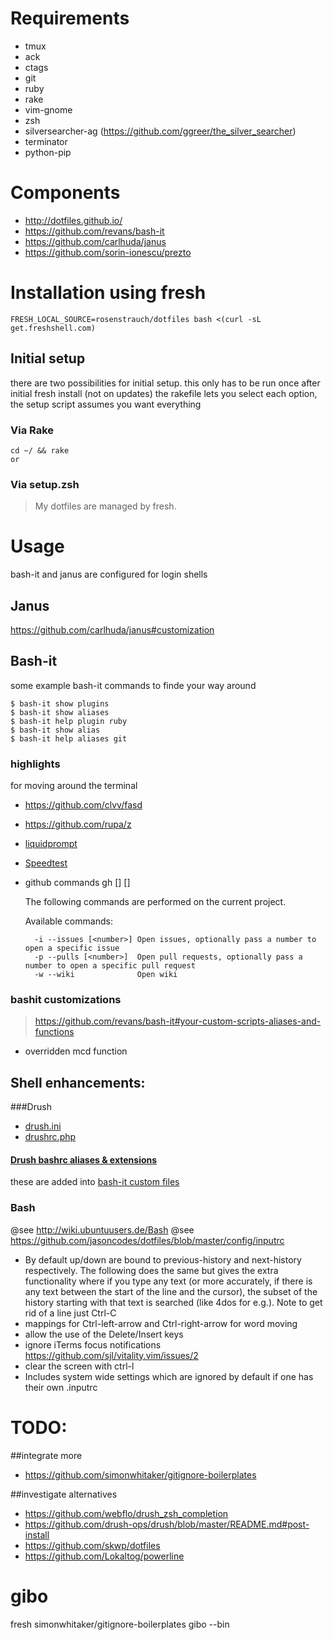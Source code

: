 # Requirements

- tmux
- ack
- ctags
- git
- ruby
- rake
- vim-gnome
- zsh
- silversearcher-ag (https://github.com/ggreer/the_silver_searcher)
- terminator
- python-pip

# Components

- http://dotfiles.github.io/
- https://github.com/revans/bash-it
- https://github.com/carlhuda/janus
- https://github.com/sorin-ionescu/prezto

# Installation using fresh

    FRESH_LOCAL_SOURCE=rosenstrauch/dotfiles bash <(curl -sL get.freshshell.com)

## Initial setup
there are two possibilities for initial setup. this only has to be run once after initial fresh install (not on updates) the rakefile lets you select each option, the setup script assumes you want everything

### Via Rake
    cd ~/ && rake
    or
### Via setup.zsh
> My dotfiles are managed by fresh.

# Usage
bash-it and janus are configured for login shells

## Janus
https://github.com/carlhuda/janus#customization

## Bash-it

some example bash-it commands to finde your way around

    $ bash-it show plugins
    $ bash-it show aliases
    $ bash-it help plugin ruby
    $ bash-it show alias
    $ bash-it help aliases git

### highlights

for moving around the terminal
- https://github.com/clvv/fasd 
- https://github.com/rupa/z
- [liquidprompt](https://github.com/nojhan/liquidprompt)
- [Speedtest](https://github.com/sivel/speedtest-cli)
- github commands
    gh [<command>] [<number>]

    The following commands are performed on the current project.

    Available commands:

        -i --issues [<number>] Open issues, optionally pass a number to open a specific issue
        -p --pulls [<number>]  Open pull requests, optionally pass a number to open a specific pull request
        -w --wiki              Open wiki

### bashit customizations

> https://github.com/revans/bash-it#your-custom-scripts-aliases-and-functions

- overridden mcd function



## Shell enhancements:
###Drush
- [drush.ini](https://github.com/drush-ops/drush/blob/master/examples/example.drush.ini)
- [drushrc.php](https://github.com/drush-ops/drush/blob/master/examples/example.drushrc.php)

#### [Drush bashrc aliases & extensions](https://github.com/drush-ops/drush/blob/master/examples/example.bashrc)
these are added into [bash-it custom files](https://github.com/revans/bash-it#your-custom-scripts-aliases-and-functions)


### Bash
@see http://wiki.ubuntuusers.de/Bash
@see https://github.com/jasoncodes/dotfiles/blob/master/config/inputrc

- By default up/down are bound to previous-history and next-history respectively. The following does the same but gives the extra functionality where if you type any text (or more accurately, if there is any text between the start of the line and the cursor), the subset of the history starting with that text is searched (like 4dos for e.g.). Note to get rid of a line just Ctrl-C
- mappings for Ctrl-left-arrow and Ctrl-right-arrow for word moving
- allow the use of the Delete/Insert keys
- ignore iTerms focus notifications https://github.com/sjl/vitality.vim/issues/2
- clear the screen with ctrl-l
- Includes system wide settings which are ignored by default if one has their own .inputrc


# TODO:

##integrate more

- https://github.com/simonwhitaker/gitignore-boilerplates

##investigate alternatives
- https://github.com/webflo/drush_zsh_completion
- https://github.com/drush-ops/drush/blob/master/README.md#post-install
- https://github.com/skwp/dotfiles
- https://github.com/Lokaltog/powerline
# gibo
fresh simonwhitaker/gitignore-boilerplates gibo --bin
